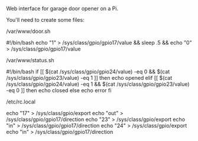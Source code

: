 Web interface for garage door opener on a Pi.

You'll need to create some files:

/var/www/door.sh

#!/bin/bash
echo "1" > /sys/class/gpio/gpio17/value && sleep .5 && echo "0" > /sys/class/gpio/gpio17/value


/var/www/status.sh


#!/bin/bash
if [[ $(cat /sys/class/gpio/gpio24/value) -eq 0  && $(cat /sys/class/gpio/gpio23/value) -eq 1 ]]
then
   echo opened
elif [[ $(cat /sys/class/gpio/gpio24/value) -eq 1 && $(cat /sys/class/gpio/gpio23/value) -eq 0 ]]
then
   echo closed
else
   echo error
fi





/etc/rc.local

echo "17" > /sys/class/gpio/export
echo "out" > /sys/class/gpio/gpio17/direction
echo "23" > /sys/class/gpio/export
echo "in" > /sys/class/gpio/gpio17/direction
echo "24" > /sys/class/gpio/export
echo "in" > /sys/class/gpio/gpio17/direction

